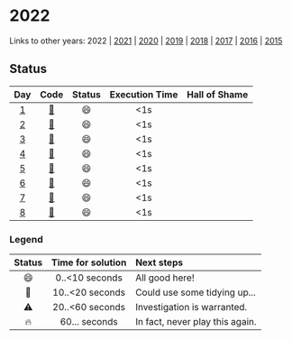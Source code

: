 # 2022

Links to other years: 
2022 | 
[2021](https://github.com/Wave39/AdventOfCode/blob/master/AdventOfCode/Puzzles/2021/README.md) |
[2020](https://github.com/Wave39/AdventOfCode/blob/master/AdventOfCode/Puzzles/2020/README.md) |
[2019](https://github.com/Wave39/AdventOfCode/blob/master/AdventOfCode/Puzzles/2019/README.md) |
[2018](https://github.com/Wave39/AdventOfCode/blob/master/AdventOfCode/Puzzles/2018/README.md) |
[2017](https://github.com/Wave39/AdventOfCode/blob/master/AdventOfCode/Puzzles/2017/README.md) |
[2016](https://github.com/Wave39/AdventOfCode/blob/master/AdventOfCode/Puzzles/2016/README.md) |
[2015](https://github.com/Wave39/AdventOfCode/blob/master/AdventOfCode/Puzzles/2015/README.md)

## Status

| Day | Code | Status | Execution Time | Hall of Shame |
| :---: | :---: | :---: | :---: | :--- |
| [1](https://adventofcode.com/2022/day/1) | [:book:](https://github.com/Wave39/AdventOfCode/blob/master/AdventOfCode/Puzzles/2022/Puzzle_2022_01.swift) | :smile: | <1s |
| [2](https://adventofcode.com/2022/day/2) | [:book:](https://github.com/Wave39/AdventOfCode/blob/master/AdventOfCode/Puzzles/2022/Puzzle_2022_02.swift) | :smile: | <1s |
| [3](https://adventofcode.com/2022/day/3) | [:book:](https://github.com/Wave39/AdventOfCode/blob/master/AdventOfCode/Puzzles/2022/Puzzle_2022_03.swift) | :smile: | <1s |
| [4](https://adventofcode.com/2022/day/4) | [:book:](https://github.com/Wave39/AdventOfCode/blob/master/AdventOfCode/Puzzles/2022/Puzzle_2022_04.swift) | :smile: | <1s |
| [5](https://adventofcode.com/2022/day/5) | [:book:](https://github.com/Wave39/AdventOfCode/blob/master/AdventOfCode/Puzzles/2022/Puzzle_2022_05.swift) | :smile: | <1s |
| [6](https://adventofcode.com/2022/day/6) | [:book:](https://github.com/Wave39/AdventOfCode/blob/master/AdventOfCode/Puzzles/2022/Puzzle_2022_06.swift) | :smile: | <1s |
| [7](https://adventofcode.com/2022/day/7) | [:book:](https://github.com/Wave39/AdventOfCode/blob/master/AdventOfCode/Puzzles/2022/Puzzle_2022_07.swift) | :smile: | <1s |
| [8](https://adventofcode.com/2022/day/8) | [:book:](https://github.com/Wave39/AdventOfCode/blob/master/AdventOfCode/Puzzles/2022/Puzzle_2022_08.swift) | :smile: | <1s |

### Legend

| Status | Time for solution | Next steps |
| :---: | :---: | :--- |
| :smile: | 0..<10 seconds | All good here! |
| :eyes: | 10..<20 seconds | Could use some tidying up... |
| :warning: | 20..<60 seconds | Investigation is warranted. |
| :fire: | 60... seconds | In fact, never play this again. |
